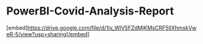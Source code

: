 # PowerBI-Covid-Analysis-Report

[embed]https://drive.google.com/file/d/1iv_WlV5FZdMjKMsCRF5IlXhmskVweR-5/view?usp=sharing[/embed]
